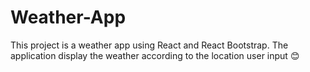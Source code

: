 # Weather-App
This project is a weather app using React and React Bootstrap. The application display the weather according to the location user input 😊
